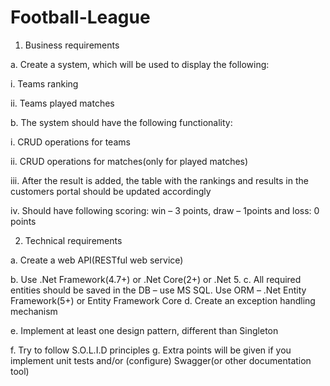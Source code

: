 # Football-League

1.	Business requirements

a.	Create a system, which will be used to display the following:

i.	Teams ranking

ii.	Teams played matches

b.	The system should have the following functionality:

i.	CRUD operations for teams

ii.	CRUD operations for matches(only for played matches)

iii.	After the result is added, the table with the rankings and results in the customers portal should be updated accordingly

iv.	Should have following scoring: win – 3 points, draw – 1points and loss: 0 points

2.	Technical requirements

a.	Create a web API(RESTful web service)

b.	Use .Net Framework(4.7+) or .Net Core(2+) or .Net 5. 
c.	All required entities should be saved in the DB – use MS SQL. Use ORM – .Net Entity Framework(5+) or Entity Framework Core
d.	Create an exception handling mechanism

e.	Implement at least one design pattern, different than Singleton

f.	Try to follow S.O.L.I.D principles
g.	Extra points will be given if you implement unit tests and/or (configure) Swagger(or other documentation tool)
